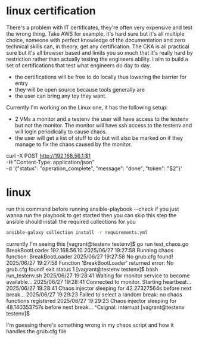 # linux certification
There's a problem with IT certificates, they're often very expensive and test the wrong thing. Take AWS for example, it's hard sure but it's all multiple choice, someone with perfect knowledge of the documentation and zero technical skills can, in theory, get any certification. The CKA is all practical sure but it's all browser based and limits you so much that it's really hard by restriction rather than actually testing the engineers ability. I aim to build a set of certifications that test what engineers do day to day.

* the certifications will be free to do locally thus lowering the barrier for entry
* they will be open source because tools generally are
* the user can bring any toy they want.

Currently I'm working on the Linux one, it has the following setup:
* 2 VMs a monitor and a testenv
the user will have access to the testenv but not the monitor. The monitor will have ssh access to the testenv and will login periodically to cause chaos.
* the user will get a list of stuff to do but will also be marked on if they manage to fix the chaos caused by the monitor.

curl -X POST http://192.168.56.1:$1 \
  -H "Content-Type: application/json" \
  -d '{"status": "operation_complete", "message": "done", "token": "$2"}'



# linux
run this command before running ansible-playbook --check
if you just wanna run the playbook to get started then you can skip this step
the ansible should install the required collections for you
```bash
ansible-galaxy collection install -r requirements.yml
```


currently I'm seeing this
[vagrant@testenv testenv]$ go run test_chaos.go BreakBootLoader 192.168.56.10
2025/06/27 19:27:58 Running chaos function: BreakBootLoader
2025/06/27 19:27:58 No grub.cfg found!
2025/06/27 19:27:58 Function 'BreakBootLoader' returned error: No grub.cfg found!
exit status 1
[vagrant@testenv testenv]$ bash run_testenv.sh
2025/06/27 19:28:41 Waiting for monitor service to become available...
2025/06/27 19:28:41 Connected to monitor. Starting heartbeat...
2025/06/27 19:28:41 Chaos injector sleeping for 42.27327564s before next break...
2025/06/27 19:29:23 Failed to select a random break: no chaos functions registered
2025/06/27 19:29:23 Chaos injector sleeping for 48.140353757s before next break...
^Csignal: interrupt
[vagrant@testenv testenv]$


I'm guessing there's something wrong in my chaos script and how it handles the grub.cfg file
